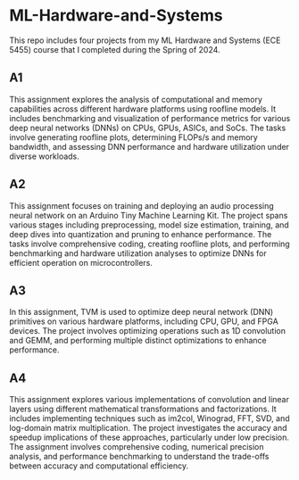# ML-Hardware-and-Systems  
This repo includes four projects from my ML Hardware and Systems (ECE 5455) course
that I completed during the Spring of 2024.  

## A1  
This assignment explores the analysis of computational and memory capabilities across different hardware platforms using roofline models. It includes benchmarking and visualization of performance metrics for various deep neural networks (DNNs) on CPUs, GPUs, ASICs, and SoCs. The tasks involve generating roofline plots, determining FLOPs/s and memory bandwidth, and assessing DNN performance and hardware utilization under diverse workloads.

## A2  
This assignment focuses on training and deploying an audio processing neural network on an Arduino Tiny Machine Learning Kit. The project spans various stages including preprocessing, model size estimation, training, and deep dives into quantization and pruning to enhance performance. The tasks involve comprehensive coding, creating roofline plots, and performing benchmarking and hardware utilization analyses to optimize DNNs for efficient operation on microcontrollers.

## A3  
In this assignment, TVM is used to optimize deep neural network (DNN) primitives on various hardware platforms, including CPU, GPU, and FPGA devices. The project involves optimizing operations such as 1D convolution and GEMM, and performing multiple distinct optimizations to enhance performance.

## A4  
This assignment explores various implementations of convolution and linear layers using different mathematical transformations and factorizations. It includes implementing techniques such as im2col, Winograd, FFT, SVD, and log-domain matrix multiplication. The project investigates the accuracy and speedup implications of these approaches, particularly under low precision. The assignment involves comprehensive coding, numerical precision analysis, and performance benchmarking to understand the trade-offs between accuracy and computational efficiency.